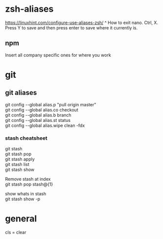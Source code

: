 # zsh-aliases

https://linuxhint.com/configure-use-aliases-zsh/
^ How to exit nano. Ctrl, X. Press Y to save and then press enter to save where it currently is.

## npm
Insert all company specific ones for where you work

# git

## git aliases
git config --global alias.p "pull origin master"  
git config --global alias.co checkout   
git config --global alias.b branch  
git config --global alias.st status  
git config --global alias.wipe clean -fdx  

### stash cheatsheet

git stash  
git stash pop  
git stash apply  
git stash list  
git stash show  

Remove stash at index  
git stash pop stash@\{1\}

show whats in stash  
git stash show -p  

# general
cls = clear
